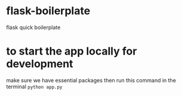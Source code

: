 # flask-boilerplate
flask quick boilerplate

# to start the app locally for development
make sure we have essential packages then run this command in the terminal
`python app.py`
